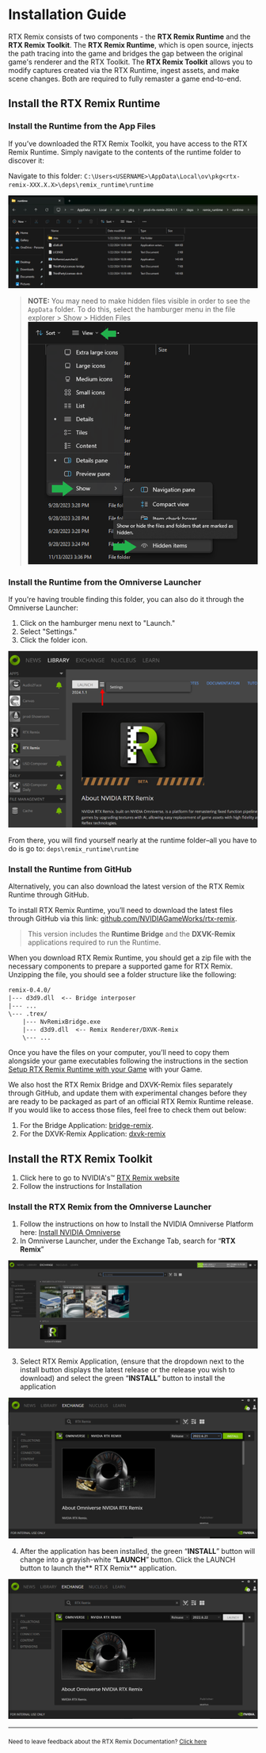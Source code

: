 # Installation Guide

RTX Remix consists of two components - the **RTX Remix Runtime** and the **RTX Remix Toolkit**.  The **RTX Remix Runtime**, which is open source,  injects the path tracing into the game and bridges the gap between the original game's renderer and the RTX Toolkit.  The **RTX Remix Toolkit** allows you to modify captures created via the RTX Runtime, ingest assets, and make scene changes.  Both are required to fully remaster a game end-to-end.


## Install the RTX Remix Runtime

### Install the Runtime from the App Files

If you’ve downloaded the RTX Remix Toolkit, you have access to the RTX Remix Runtime. Simply navigate to the contents of the runtime folder to discover it:

Navigate to this folder: <code>C:\Users\<USERNAME>\AppData\Local\ov\pkg\<rtx-remix-XXX.X.X>\deps\remix_runtime\runtime</code>

![Launcher Menu](data/images/remix-install-004.png)

> **NOTE:** You may need to make hidden files visible in order to see the <code>AppData</code> folder.  To do this, select the hamburger menu in the file explorer > Show > Hidden Files
![Hidden Files](data/images/remix-install-003.png)

### Install the Runtime from the Omniverse Launcher

If you're having trouble finding this folder, you can also do it through the Omniverse Launcher:
1. Click on the hamburger menu next to "Launch."
2. Select "Settings."
3. Click the folder icon.

![Launcher Menu](data/images/remix-install-002.png)

From there, you will find yourself nearly at the runtime folder–all you have to do is go to: <code>deps\remix_runtime\runtime</code>

### Install the Runtime from GitHub

Alternatively, you can also download the latest version of the RTX Remix Runtime through GitHub.

To install RTX Remix Runtime, you’ll need to download the latest files through GitHub via this link: [github.com/NVIDIAGameWorks/rtx-remix](https://github.com/NVIDIAGameWorks/rtx-remix/releases/).

> This version includes the **Runtime Bridge** and the **DXVK-Remix** applications required to run the Runtime.  

When you download RTX Remix Runtime, you should get a zip file with the necessary components to prepare a supported game for RTX Remix. Unzipping the file, you should see a folder structure like the following:

```text
remix-0.4.0/
|--- d3d9.dll  <-- Bridge interposer
|--- ...
\--- .trex/
    |--- NvRemixBridge.exe
    |--- d3d9.dll  <-- Remix Renderer/DXVK-Remix
    \--- ...
```

Once you have the files on your computer, you’ll need to copy them alongside your game executables following the instructions in the section [Setup RTX Remix Runtime with your Game](howto/learning-runtimesetup.md) with your Game. 

We also host the RTX Remix Bridge and DXVK-Remix files separately through GitHub, and update them with experimental changes before they are ready to be packaged as part of an official RTX Remix Runtime release. If you would like to access those files, feel free to check them out below:

1. For the Bridge Application: [bridge-remix](https://github.com/NVIDIAGameWorks/bridge-remix).
2. For the DXVK-Remix Application: [dxvk-remix](https://github.com/NVIDIAGameWorks/dxvk-remix/)

## Install the RTX Remix Toolkit

1. Click here to go to NVIDIA's™ [RTX Remix website](https://www.nvidia.com/en-us/geforce/rtx-remix/)
2. Follow the instructions for Installation

### Install the RTX Remix from the Omniverse Launcher

1. Follow the instructions on how to Install the NVIDIA Omniverse Platform here: [Install NVIDIA Omniverse](https://docs.omniverse.nvidia.com/install-guide/latest/index.html)
2. In Omniverse Launcher, under the Exchange Tab, search for “**RTX Remix**”

![Install Toolkit](data/images/remix-install-005.png)


3. Select RTX Remix Application, (ensure that the dropdown next to the install button displays the latest release or the release you wish to download) and select the green “**INSTALL**” button to install the application

![OmniverseRemixApp](data/images/rtxremix_009.PNG)

4. After the application has been installed, the green “**INSTALL**” button will change into a grayish-white “**LAUNCH**” button.  Click the LAUNCH button to launch the** RTX Remix** application.

![InstallOmniverseRemixApp](data/images/rtxremix_010.PNG)

***
<sub> Need to leave feedback about the RTX Remix Documentation?  [Click here](https://github.com/NVIDIAGameWorks/rtx-remix/issues/new?assignees=nvdamien&labels=documentation%2Cfeedback%2Ctriage&projects=&template=documentation_feedback.yml&title=%5BDocumentation+feedback%5D%3A+) <sub>